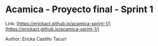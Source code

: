 # Acamica - Proyecto final - Sprint 1

Link:
[https://erickact.github.io/acamica-sprint-1/](https://erickact.github.io/acamica-sprint-1/)

Author: Ericka Castillo Tacuri
